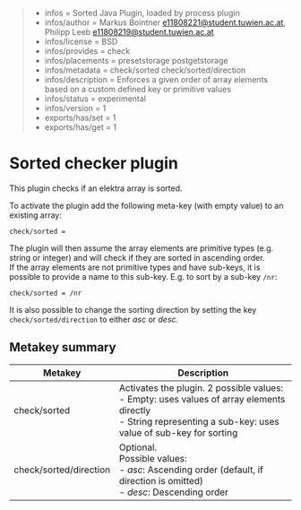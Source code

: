 > - infos = Sorted Java Plugin, loaded by process plugin
> - infos/author = Markus Bointner <e11808221@student.tuwien.ac.at>, Philipp Leeb <e11808219@student.tuwien.ac.at>
> - infos/license = BSD
> - infos/provides = check
> - infos/placements = presetstorage postgetstorage
> - infos/metadata = check/sorted check/sorted/direction
> - infos/description = Enforces a given order of array elements based on a custom defined key or primitive values
> - infos/status = experimental
> - infos/version = 1
> - exports/has/set = 1
> - exports/has/get = 1

# Sorted checker plugin

This plugin checks if an elektra array is sorted.

To activate the plugin add the following meta-key (with empty value) to an existing array:

`check/sorted = `

The plugin will then assume the array elements are primitive types (e.g. string or integer) and will check if they are sorted in ascending order.  
If the array elements are not primitive types and have sub-keys, it is possible to provide a name to this sub-key.
E.g. to sort by a sub-key `/nr`:

`check/sorted = /nr`

It is also possible to change the sorting direction by setting the key `check/sorted/direction` to either _asc_ or _desc_.

## Metakey summary

| Metakey                | Description                                                                                                                                                             |
| ---------------------- | ----------------------------------------------------------------------------------------------------------------------------------------------------------------------- |
| check/sorted           | Activates the plugin. 2 possible values: <br/> - Empty: uses values of array elements directly <br/> - String representing a sub-key: uses value of sub-key for sorting |
| check/sorted/direction | Optional.<br/> Possible values:<br/> - _asc_: Ascending order (default, if direction is omitted)<br/>- _desc_: Descending order                                         |
